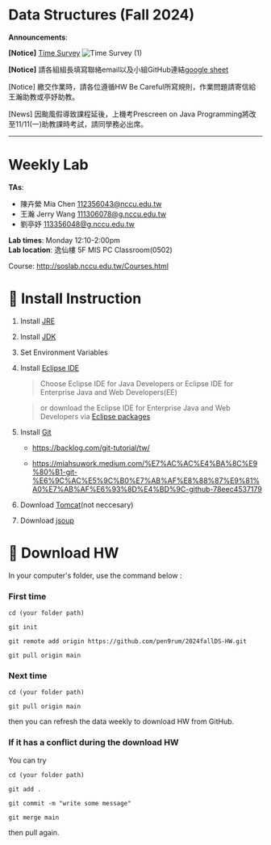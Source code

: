 # Data Structures (Fall 2024)

**Announcements**:

**[Notice]** [Time Survey](https://docs.google.com/spreadsheets/d/1N_jCErrHuSaElP1GU_fX8LAEZwUKCPbpgBXDe4_X4zs/edit?usp=sharing)
![Time Survey (1)](https://github.com/user-attachments/assets/cfbd0052-ef65-4910-8829-39af4bb9214c)

 
**[Notice]**  請各組組長填寫聯絡email以及小組GitHub連結[google sheet](https://docs.google.com/forms/d/e/1FAIpQLScKtmCyykF1_LQxsbORnwSifTbm-vwSkp2yJCEkI1GCv-y-Lw/viewform)

[Notice] 繳交作業時，請各位遵循HW Be Careful所寫規則，作業問題請寄信給王瀚助教或亭妤助教。

[News] 因颱風假導致課程延後，上機考Prescreen on Java Programming將改至11/11(一)助教課時考試，請同學務必出席。

---
# Weekly Lab #

**TAs**:  
- 陳卉縈 Mia Chen 112356043@nccu.edu.tw 
- 王瀚 Jerry Wang 111306078@g.nccu.edu.tw   
- 劉亭妤 113356048@g.nccu.edu.tw  

**Lab times**: Monday 12:10-2:00pm  
**Lab location**: 逸仙樓 5F MIS PC Classroom(0502)

Course: http://soslab.nccu.edu.tw/Courses.html



# :link: Install Instruction #

1. Install [JRE](https://www.java.com/en/download/)

2. Install [JDK](https://www.oracle.com/java/technologies/javase/javase-jdk8-downloads.html)

3. Set Environment Variables

4. Install [Eclipse IDE](http://www.eclipse.org/downloads/)

    > Choose Eclipse IDE for Java Developers or Eclipse IDE for Enterprise Java and Web Developers(EE)

    > or download the Eclipse IDE for Enterprise Java and Web Developers via [Eclipse packages](https://www.eclipse.org/downloads/packages/)

5. Install [Git](https://git-scm.com/)

    - https://backlog.com/git-tutorial/tw/

    - https://miahsuwork.medium.com/%E7%AC%AC%E4%BA%8C%E9%80%B1-git-%E6%9C%AC%E5%9C%B0%E7%AB%AF%E8%88%87%E9%81%A0%E7%AB%AF%E6%93%8D%E4%BD%9C-github-78eec4537179

6. Download [Tomcat](https://tomcat.apache.org/)(not neccesary)

7. Download [jsoup](https://jsoup.org/download)

# :file_folder: Download HW #

In your computer's folder, use the command below :

### First time

`cd (your folder path)`

`git init`

`git remote add origin https://github.com/pen9rum/2024fallDS-HW.git`

`git pull origin main`

### Next time

`cd (your folder path)`

`git pull origin main`

then you can refresh the data weekly to download HW from GitHub.

### If it has a conflict during the download HW

You can try

`cd (your folder path)`

`git add .`

`git commit -m "write some message"`

`git merge main`

then pull again.
